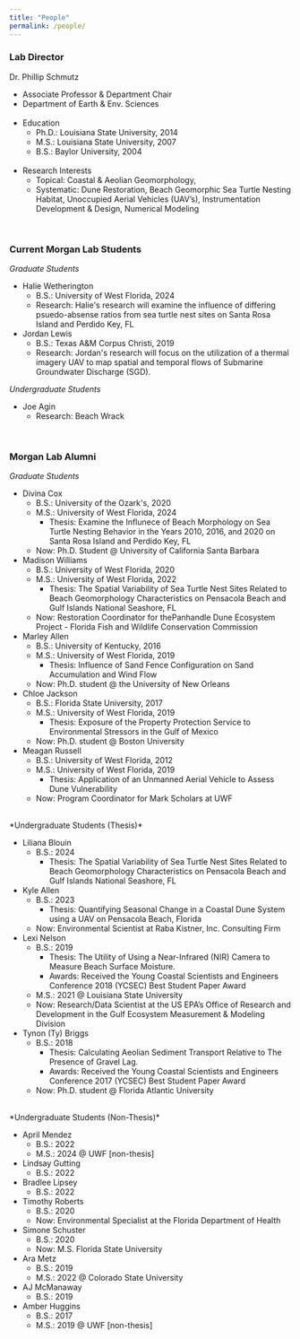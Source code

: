```yaml
---
title: "People"
permalink: /people/
---
```


### Lab Director
Dr. Phillip Schmutz
 
  - Associate Professor & Department Chair
  - Department of Earth & Env. Sciences 
  <br><br>
  - Education
    - Ph.D.: Louisiana State University, 2014
    - M.S.: Louisiana State University, 2007
    - B.S.: Baylor University, 2004
<br><br>
  - Research Interests
    - Topical: Coastal & Aeolian Geomorphology, 
    - Systematic: Dune Restoration, Beach Geomorphic Sea Turtle Nesting Habitat, Unoccupied Aerial Vehicles (UAV’s), Instrumentation Development & Design, Numerical Modeling

<br>

### Current Morgan Lab Students
*Graduate Students*

- Halie Wetherington
  - B.S.: University of West Florida, 2024
  - Research: Halie's research will examine the influence of differing psuedo-absense ratios from sea turtle nest sites on Santa Rosa Island and Perdido Key, FL
- Jordan Lewis
  - B.S.: Texas A&M Corpus Christi, 2019
  - Research: Jordan's research will focus on the utilization of a thermal imagery UAV to map spatial and temporal flows of Submarine Groundwater Discharge (SGD).


*Undergraduate Students*

- Joe Agin
  - Research: Beach Wrack

<br>

### Morgan Lab Alumni
*Graduate Students*

- Divina Cox
  - B.S.: University of the Ozark's, 2020
  - M.S.: University of West Florida, 2024
    - Thesis: Examine the Influnece of Beach Morphology on Sea Turtle Nesting Behavior in the Years 2010, 2016, and 2020 on Santa Rosa Island and Perdido Key, FL
  - Now: Ph.D. Student @ University of California Santa Barbara
- Madison Williams
  - B.S.: University of West Florida, 2020
  - M.S.: University of West Florida, 2022
    - Thesis: The Spatial Variability of Sea Turtle Nest Sites Related to Beach Geomorphology Characteristics on Pensacola Beach and Gulf Islands National Seashore, FL
  - Now: Restoration Coordinator for thePanhandle Dune Ecosystem Project - Florida Fish and Wildlife Conservation Commission
- Marley Allen
  - B.S.: University of Kentucky, 2016
  - M.S.: University of West Florida, 2019
    - Thesis: Influence of Sand Fence Configuration on Sand Accumulation and Wind Flow
  - Now: Ph.D. student @ the University of New Orleans
- Chloe Jackson
  - B.S.: Florida State University, 2017
  - M.S.: University of West Florida, 2019
    - Thesis: Exposure of the Property Protection Service to Environmental Stressors in the Gulf of Mexico 
  - Now: Ph.D. student @ Boston University
- Meagan Russell
  - B.S.: University of West Florida, 2012
  - M.S.: University of West Florida, 2019
    - Thesis: Application of an Unmanned Aerial Vehicle to Assess Dune Vulnerability
  - Now: Program Coordinator for Mark Scholars at UWF

<br>
*Undergraduate Students (Thesis)*

- Liliana Blouin
  - B.S.: 2024
    - Thesis: The Spatial Variability of Sea Turtle Nest Sites Related to Beach Geomorphology   Characteristics on Pensacola Beach and Gulf Islands National Seashore, FL
- Kyle Allen
  - B.S.: 2023
    - Thesis: Quantifying Seasonal Change in a Coastal Dune System using a UAV on Pensacola Beach, Florida
  - Now: Environmental Scientist at Raba Kistner, Inc. Consulting Firm
- Lexi Nelson
  - B.S.: 2019
    - Thesis: The Utility of Using a Near-Infrared (NIR) Camera to Measure Beach Surface Moisture. 
    - Awards: Received the Young Coastal Scientists and Engineers Conference 2018 (YCSEC) Best Student Paper Award
  - M.S.: 2021 @ Louisiana State University
  - Now: Research/Data Scientist at the US EPA’s Office of Research and Development in the Gulf Ecosystem Measurement & Modeling Division
- Tynon (Ty) Briggs
  - B.S.: 2018
    - Thesis: Calculating Aeolian Sediment Transport Relative to The Presence of Gravel Lag. 
    - Awards: Received the Young Coastal Scientists and Engineers Conference 2017 (YCSEC) Best Student Paper Award
  - Now: Ph.D. student @ Florida Atlantic University 

<br>
*Undergraduate Students (Non-Thesis)*

- April Mendez
  - B.S.: 2022
  - M.S.: 2024 @ UWF [non-thesis]
- Lindsay Gutting
  - B.S.: 2022
- Bradlee Lipsey
  - B.S.: 2022
- Timothy Roberts
  - B.S.: 2020
  - Now: Environmental Specialist at the Florida Department of Health
- Simone Schuster
  - B.S.: 2020
  - Now: M.S. Florida State University
- Ara Metz
  - B.S.: 2019
  - M.S.: 2022 @ Colorado State University
- AJ McManaway
  - B.S.: 2019
- Amber Huggins
  - B.S.: 2017
  - M.S.: 2019 @ UWF [non-thesis]
